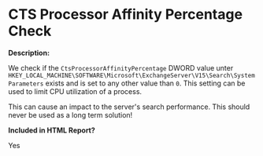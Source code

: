 ﻿# CTS Processor Affinity Percentage Check

**Description:**

We check if the `CtsProcessorAffinityPercentage` DWORD value unter `HKEY_LOCAL_MACHINE\SOFTWARE\Microsoft\ExchangeServer\V15\Search\SystemParameters` exists and is set to any other value than `0`. This setting can be used to limit CPU utilization of a process.

This can cause an impact to the server's search performance. This should never be used as a long term solution!

**Included in HTML Report?**

Yes